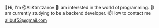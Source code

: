 👋Hi, I'm @AliKtmitzanov
👀I am interested in the world of programming.
🌱I am currently studying to be a backend developer.
📫How to contact me alibuf53@gmail.com

<!---
AliKhamitzhanov/AliKhamitzhanov is a ✨ special ✨ repository because its `README.md` (this file) appears on your GitHub profile.
You can click the Preview link to take a look at your changes.
--->
